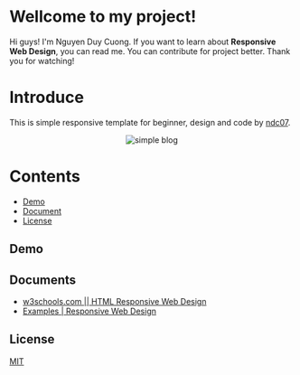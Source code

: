 # Wellcome to my project!
Hi guys! I'm Nguyen Duy Cuong. If you want to learn about **Responsive Web Design**, you can read me. You can contribute 
for project better. Thank you for watching!

# Introduce
This is simple responsive template for beginner, design and code by [ndc07](https://github.com/ndc07).

<p align="center">
    <img alt="simple blog" src="https://user-images.githubusercontent.com/34389409/45605233-97709080-ba65-11e8-9223-3bfcdb7daf78.gif" />
</p>

# Contents
* [Demo](#demo)
* [Document](#document)
* [License](#license)

## Demo

## Documents
* [w3schools.com || HTML Responsive Web Design](https://www.w3schools.com/html/html_responsive.asp)
* [Examples | Responsive Web Design](https://responsivedesign.is/examples/)
## License
[MIT](https://github.com/ndc07/simple-blog/blob/master/LICENSE)
